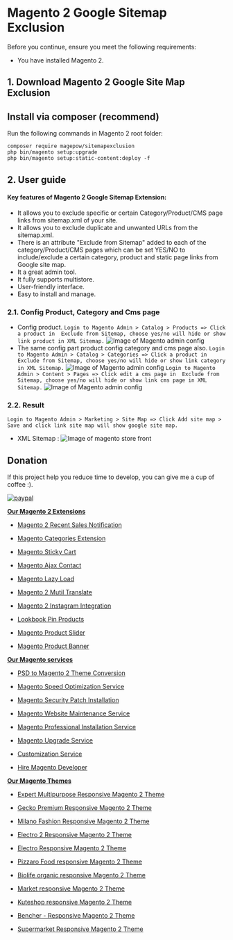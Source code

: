# Magento 2 Google Sitemap Exclusion

Before you continue, ensure you meet the following requirements:

  * You have installed Magento 2.


## 1. Download Magento 2 Google Site Map Exclusion

 ## Install via composer (recommend)
Run the following commands in Magento 2 root folder:
```
composer require magepow/sitemapexclusion
php bin/magento setup:upgrade
php bin/magento setup:static-content:deploy -f
```

## 2. User guide
  #### Key features of Magento 2 Google Sitemap Extension:
  * It allows you to exclude specific or certain Category/Product/CMS page links from sitemap.xml of your site.
  * It allows you to exclude duplicate and unwanted URLs from the sitemap.xml.
  * There is an attribute "Exclude from Sitemap" added to each of the category/Product/CMS pages which can be set YES/NO to include/exclude a certain category, product and static page links from Google site map.
  * It a great admin tool.
  * It fully supports multistore.
  * User-friendly interface.
  * Easy to install and manage.
  ### 2.1. Config Product, Category and Cms page 
  * Config product.
    `Login to Magento Admin > Catalog > Products => Click a product in  Exclude from Sitemap, choose yes/no will hide or show link product in XML Sitemap.`
   ![Image of Magento admin config](https://github.com/magepow/magento2-sitemap-exclusion/blob/main/media/productsitemap.png)
   * The same config part product config category and cms page also.
    `Login to Magento Admin > Catalog > Categories => Click a product in  Exclude from Sitemap, choose yes/no will hide or show link category in XML Sitemap.` 
   ![Image of Magento admin config](https://github.com/magepow/magento2-sitemap-exclusion/blob/main/media/categorysitemap.png)
    `Login to Magento Admin > Content > Pages => Click edit a cms page in  Exclude from Sitemap, choose yes/no will hide or show link cms page in XML Sitemap.` 
   ![Image of Magento admin config](https://github.com/magepow/magento2-sitemap-exclusion/blob/main/media/cmspagesitemap.png)
  ### 2.2. Result 
   `Login to Magento Admin > Marketing > Site Map => Click Add site map > Save and click link site map will show google site map.`
  * XML Sitemap :
  ![Image of magento store front](https://github.com/magepow/magento2-sitemap-exclusion/blob/main/media/xmlsitemap.png)
 ## Donation

If this project help you reduce time to develop, you can give me a cup of coffee :). 

[![paypal](https://www.paypalobjects.com/en_US/i/btn/btn_donateCC_LG.gif)](https://www.paypal.com/paypalme/alopay)

      
**[Our Magento 2 Extensions](https://magepow.com/magento-2-extensions.html)**

* [Magento 2 Recent Sales Notification](https://magepow.com/magento-2-recent-sales-notification.html)

* [Magento Categories Extension](https://magepow.com/magento-categories-extension.html)

* [Magento Sticky Cart](https://magepow.com/magento-sticky-cart.html)

* [Magento Ajax Contact](https://magepow.com/magento-ajax-contact-form.html)

* [Magento Lazy Load](https://magepow.com/magento-lazy-load.html)

* [Magento 2 Mutil Translate](https://magepow.com/magento-multi-translate.html)

* [Magento 2 Instagram Integration](https://magepow.com/magento-2-instagram.html)

* [Lookbook Pin Products](https://magepow.com/lookbook-pin-products.html)

* [Magento Product Slider](https://magepow.com/magento-product-slider.html)

* [Magento Product Banner](https://magepow.com/magento-banner-slider.html)

**[Our Magento services](https://magepow.com/magento-services.html)**

* [PSD to Magento 2 Theme Conversion](https://magepow.com/psd-to-magento-theme-conversion.html)

* [Magento Speed Optimization Service](https://magepow.com/magento-speed-optimization-service.html)

* [Magento Security Patch Installation](https://magepow.com/magento-security-patch-installation.html)

* [Magento Website Maintenance Service](https://magepow.com/website-maintenance-service.html)

* [Magento Professional Installation Service](https://magepow.com/professional-installation-service.html)

* [Magento Upgrade Service](https://magepow.com/magento-upgrade-service.html)

* [Customization Service](https://magepow.com/customization-service.html)

* [Hire Magento Developer](https://magepow.com/hire-magento-developer.html)

**[Our Magento Themes](https://alothemes.com/)**

* [Expert Multipurpose Responsive Magento 2 Theme](https://1.envato.market/c/1314680/275988/4415?u=https://themeforest.net/item/expert-premium-responsive-magento-2-and-1-support-rtl-magento-2-/21667789)

* [Gecko Premium Responsive Magento 2 Theme](https://1.envato.market/c/1314680/275988/4415?u=https://themeforest.net/item/gecko-responsive-magento-2-theme-rtl-supported/24677410)

* [Milano Fashion Responsive Magento 2 Theme](https://1.envato.market/c/1314680/275988/4415?u=https://themeforest.net/item/milano-fashion-responsive-magento-1-2-theme/12141971)

* [Electro 2 Responsive Magento 2 Theme](https://1.envato.market/c/1314680/275988/4415?u=https://themeforest.net/item/electro2-premium-responsive-magento-2-rtl-supported/26875864)

* [Electro Responsive Magento 2 Theme](https://1.envato.market/c/1314680/275988/4415?u=https://themeforest.net/item/electro-responsive-magento-1-2-theme/17042067)

* [Pizzaro Food responsive Magento 2 Theme](https://1.envato.market/c/1314680/275988/4415?u=https://themeforest.net/item/pizzaro-food-responsive-magento-1-2-theme/19438157)

* [Biolife organic responsive Magento 2 Theme](https://1.envato.market/c/1314680/275988/4415?u=https://themeforest.net/item/biolife-organic-food-magento-2-theme-rtl-supported/25712510)

* [Market responsive Magento 2 Theme](https://1.envato.market/c/1314680/275988/4415?u=https://themeforest.net/item/market-responsive-magento-2-theme/22997928)

* [Kuteshop responsive Magento 2 Theme](https://1.envato.market/c/1314680/275988/4415?u=https://themeforest.net/item/kuteshop-multipurpose-responsive-magento-1-2-theme/12985435)

* [Bencher - Responsive Magento 2 Theme](https://1.envato.market/c/1314680/275988/4415?u=https://themeforest.net/item/bencher-responsive-magento-1-2-theme/15787772)

* [Supermarket Responsive Magento 2 Theme](https://1.envato.market/c/1314680/275988/4415?u=https://themeforest.net/item/supermarket-responsive-magento-1-2-theme/18447995)
